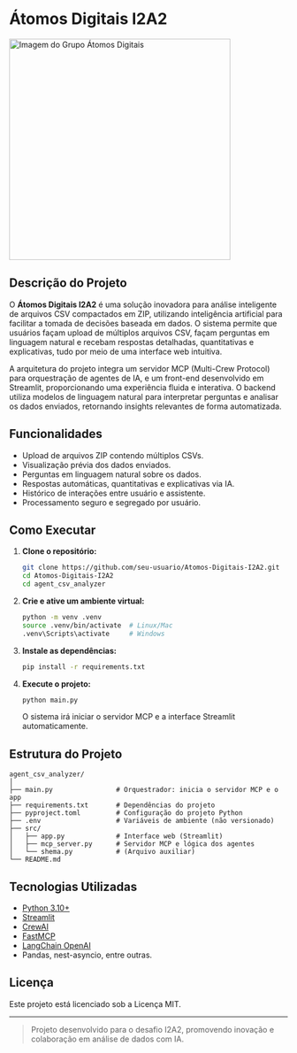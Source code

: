 # Átomos Digitais I2A2

<img src="https://github.com/user-attachments/assets/dee36576-8d9d-4c97-ba05-8d2e1b38275c" alt="Imagem do Grupo Átomos Digitais" width="400"/>

## Descrição do Projeto

O **Átomos Digitais I2A2** é uma solução inovadora para análise inteligente de arquivos CSV compactados em ZIP, utilizando inteligência artificial para facilitar a tomada de decisões baseada em dados. O sistema permite que usuários façam upload de múltiplos arquivos CSV, façam perguntas em linguagem natural e recebam respostas detalhadas, quantitativas e explicativas, tudo por meio de uma interface web intuitiva.

A arquitetura do projeto integra um servidor MCP (Multi-Crew Protocol) para orquestração de agentes de IA, e um front-end desenvolvido em Streamlit, proporcionando uma experiência fluida e interativa. O backend utiliza modelos de linguagem natural para interpretar perguntas e analisar os dados enviados, retornando insights relevantes de forma automatizada.

## Funcionalidades

- Upload de arquivos ZIP contendo múltiplos CSVs.
- Visualização prévia dos dados enviados.
- Perguntas em linguagem natural sobre os dados.
- Respostas automáticas, quantitativas e explicativas via IA.
- Histórico de interações entre usuário e assistente.
- Processamento seguro e segregado por usuário.

## Como Executar

1. **Clone o repositório:**
   ```sh
   git clone https://github.com/seu-usuario/Atomos-Digitais-I2A2.git
   cd Atomos-Digitais-I2A2
   cd agent_csv_analyzer
   ```

2. **Crie e ative um ambiente virtual:**
   ```sh
   python -m venv .venv
   source .venv/bin/activate  # Linux/Mac
   .venv\Scripts\activate     # Windows
   ```

3. **Instale as dependências:**
   ```sh
   pip install -r requirements.txt
   ```

4. **Execute o projeto:**
   ```sh
   python main.py
   ```
   O sistema irá iniciar o servidor MCP e a interface Streamlit automaticamente.

## Estrutura do Projeto

```
agent_csv_analyzer/
│
├── main.py                # Orquestrador: inicia o servidor MCP e o app 
├── requirements.txt       # Dependências do projeto
├── pyproject.toml         # Configuração do projeto Python
├── .env                   # Variáveis de ambiente (não versionado)
├── src/
│   ├── app.py             # Interface web (Streamlit)
│   ├── mcp_server.py      # Servidor MCP e lógica dos agentes
│   └── shema.py           # (Arquivo auxiliar)
└── README.md
```

## Tecnologias Utilizadas

- [Python 3.10+](https://www.python.org/)
- [Streamlit](https://streamlit.io/)
- [CrewAI](https://github.com/joaomdmoura/crewAI)
- [FastMCP](https://github.com/joaomdmoura/fastmcp)
- [LangChain OpenAI](https://github.com/langchain-ai/langchain)
- Pandas, nest-asyncio, entre outras.

## Licença

Este projeto está licenciado sob a Licença MIT.

---

> Projeto desenvolvido para o desafio I2A2, promovendo inovação e colaboração em análise de dados com IA.

